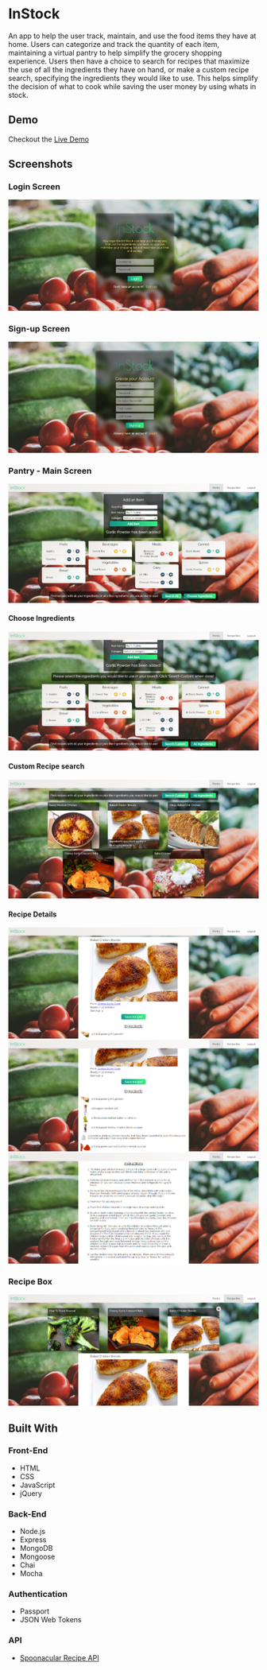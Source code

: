 # InStock

An app to help the user track, maintain, and use the food items they have at home. Users can categorize and track the quantity of each item, maintaining a virtual pantry to help simplify the grocery shopping experience. Users then have a choice to search for recipes that maximize the use of all the ingredients they have on hand, or make a custom recipe search, specifying the ingredients they would like to use. This helps simplify the decision of what to cook while saving the user money by using whats in stock. 

## Demo

Checkout the [Live Demo](https://instock-pantry-app.herokuapp.com/)

## Screenshots

### Login Screen
![Login](screenshots/InStock-login.png)


### Sign-up Screen
![Sign-up](screenshots/InStock-Signup.png)

### Pantry - Main Screen
![Pantry](screenshots/InStock-Pantry.png)

#### Choose Ingredients
![Choose Ingredients](screenshots/InStock-pantry-choose-ingredients.png)

#### Custom Recipe search
![Recipe Search](screenshots/InStock-custom-recipe-search.png)

#### Recipe Details
 ![Recipe Top](screenshots/InStock-single-recipe-top.png)
 ![Recipe Ingredients](screenshots/InStock-single-recipe-ingredients.png)
 ![Recipe Instructions](screenshots/InStock-single-recipe-instructions.png)
 
 ### Recipe Box
 ![Recipe Box](screenshots/InStock-recipe-box.png)
 
 ## Built With
 
 ### Front-End
 - HTML
 - CSS 
 - JavaScript
 - jQuery
 
 ### Back-End
 - Node.js
 - Express
 - MongoDB
 - Mongoose
 - Chai
 - Mocha
 
 ### Authentication
 - Passport
 - JSON Web Tokens
 
 ### API
 - [Spoonacular Recipe API](https://spoonacular.com/food-api)
